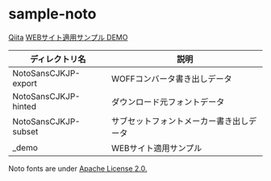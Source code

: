 # sample-noto
[Qiita](http://qiita.com/)
[WEBサイト適用サンプル DEMO](http://nowri.github.io/sample-noto/)

| ディレクトリ名 | 説明 |
| -------------------- |  -------------------- |
| NotoSansCJKJP-export | WOFFコンバータ書き出しデータ |
| NotoSansCJKJP-hinted | ダウンロード元フォントデータ |
| NotoSansCJKJP-subset | サブセットフォントメーカー書き出しデータ |
| _demo                | WEBサイト適用サンプル |

Noto fonts are under [Apache License 2.0.](http://www.apache.org/licenses/LICENSE-2.0.html)